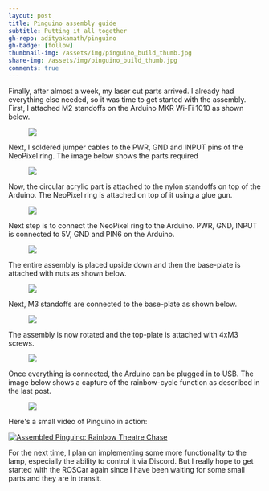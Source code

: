 ```yaml
---
layout: post
title: Pinguino assembly guide
subtitle: Putting it all together
gh-repo: adityakamath/pinguino
gh-badge: [follow]
thumbnail-img: /assets/img/pinguino_build_thumb.jpg
share-img: /assets/img/pinguino_build_thumb.jpg
comments: true
---
```


Finally, after almost a week, my laser cut parts arrived. I already had everything else needed, so it was time to get started with the assembly. First, I attached M2 standoffs on the Arduino MKR Wi-Fi 1010 as shown below. 

<figure class="aligncenter">
	<img src="https://adityakamath.github.io/assets/img/pinguino_build1.jpg" />
</figure>

Next, I soldered jumper cables to the PWR, GND and INPUT pins of the NeoPixel ring. The image below shows the parts required

<figure class="aligncenter">
	<img src="https://adityakamath.github.io/assets/img/pinguino_build2.jpg" />
</figure>

Now, the circular acrylic part is attached to the nylon standoffs on top of the Arduino. The NeoPixel ring is attached on top of it using a glue gun. 

<figure class="aligncenter">
	<img src="https://adityakamath.github.io/assets/img/pinguino_build3.jpg" />
</figure>

Next step is to connect the NeoPixel ring to the Arduino. PWR, GND, INPUT is connected to 5V, GND and PIN6 on the Arduino.

<figure class="aligncenter">
	<img src="https://adityakamath.github.io/assets/img/pinguino_build4.jpg" />
</figure>

The entire assembly is placed upside down and then the base-plate is attached with nuts as shown below. 

<figure class="aligncenter">
	<img src="https://adityakamath.github.io/assets/img/pinguino_build5.jpg" />
</figure>

Next, M3 standoffs are connected to the base-plate as shown below. 

<figure class="aligncenter">
	<img src="https://adityakamath.github.io/assets/img/pinguino_build6.jpg" />
</figure>

The assembly is now rotated and the top-plate is attached with 4xM3 screws.

<figure class="aligncenter">
	<img src="https://adityakamath.github.io/assets/img/pinguino_build7.jpg" />
</figure>

Once everything is connected, the Arduino can be plugged in to USB. The image below shows a capture of the rainbow-cycle function as described in the last post. 

<figure class="aligncenter">
	<img src="https://adityakamath.github.io/assets/img/pinguino_build8.jpg" />
</figure>

Here's a small video of Pinguino in action:

[![Assembled Pinguino: Rainbow Theatre Chase](https://adityakamath.github.io/assets/img/pinguino_build_ss.png)](https://www.youtube.com/watch?v=EFQ527DgCro "Pinguino fully assembled - Click to Watch!")

For the next time, I plan on implementing some more functionality to the lamp, especially the ability to control it via Discord. But I really hope to get started with the ROSCar again since I have been waiting for some small parts and they are in transit. 
